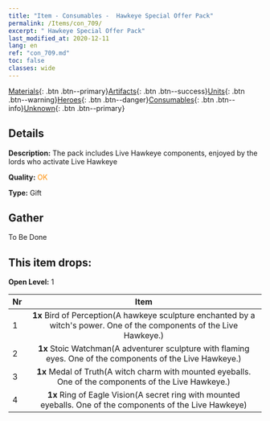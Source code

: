 ```yaml
---
title: "Item - Consumables -  Hawkeye Special Offer Pack"
permalink: /Items/con_709/
excerpt: " Hawkeye Special Offer Pack"
last_modified_at: 2020-12-11
lang: en
ref: "con_709.md"
toc: false
classes: wide
---
```

 [Materials](/Items/){: .btn .btn--primary}[Artifacts](/Items/Artifacts/){: .btn .btn--success}[Units](/Items/Units/){: .btn .btn--warning}[Heroes](/Items/Heroes/){: .btn .btn--danger}[Consumables](/Items/Consumables/){: .btn .btn--info}[Unknown](/Items/Unknown/){: .btn .btn--primary}

## Details
 **Description:** The pack includes Live Hawkeye components, enjoyed by the lords who activate Live Hawkeye

 **Quality:** <span style="color: #FF8C00">OK</span>

 **Type:** Gift

## Gather

  To Be Done

## This item drops:

 **Open Level:** 1

  | Nr |      Item    |
  |:---|:------------:|
  | 1 |  **1x** Bird of Perception(A hawkeye sculpture enchanted by a witch's power. One of the components of the Live Hawkeye.) | 
  | 2 |  **1x** Stoic Watchman(A adventurer sculpture with flaming eyes. One of the components of the Live Hawkeye.) | 
  | 3 |  **1x** Medal of Truth(A witch charm with mounted eyeballs. One of the components of the Live Hawkeye.) | 
  | 4 |  **1x** Ring of Eagle Vision(A secret ring with mounted eyeballs. One of the components of the Live Hawkeye) | 
